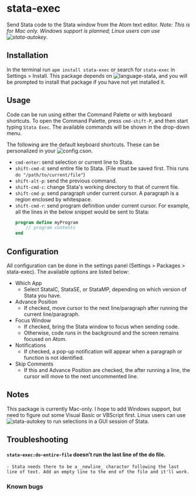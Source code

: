 # stata-exec

Send Stata code to the Stata window from the Atom text editor. _Note: This is for Mac only. Windows support is planned; Linux users can use ![stata-autokey](https://github.com/kylebarron/stata-autokey)._

## Installation

In the terminal run `apm install stata-exec` or search for `stata-exec` in Settings > Install. This package depends on ![`language-stata`](https://atom.io/packages/language-stata), and you will be prompted to install that package if you have not yet installed it.

## Usage

Code can be run using either the Command Palette or with keyboard shortcuts. To open the Command Palette, press `cmd-shift-P`, and then start typing `Stata Exec`. The available commands will be shown in the drop-down menu.

The following are the default keyboard shortcuts. These can be personalized in your ![`config.cson`](http://flight-manual.atom.io/behind-atom/sections/keymaps-in-depth/).
- `cmd-enter`: send selection or current line to Stata.
- `shift-cmd-d`: send entire file to Stata. (File must be saved first. This runs `do "/path/to/current/file"`)
- `shift-alt-p`: send the previous command.
- `shift-cmd-c`: change Stata's working directory to that of current file.
- `shift-cmd-p`: send paragraph under current cursor. A paragraph is a region enclosed by whitespace.
- `shift-cmd-r`: send program definition under current cursor. For example, all the lines in the below snippet would be sent to Stata:
    ```stata
    program define myProgram
        // program contents
    end
    ```

## Configuration

All configuration can be done in the settings panel (Settings > Packages > stata-exec). The available options are listed below:

- Which App
  - Select StataIC, StataSE, or StataMP, depending on which version of Stata you have.
- Advance Position
  - If checked, move cursor to the next line/paragraph after running the current line/paragraph.
- Focus Window
  - If checked, bring the Stata window to focus when sending code.
  - Otherwise, code runs in the background and the screen remains focused on Atom.
- Notifications
  - If checked, a pop-up notification will appear when a paragraph or function is not identified.
- Skip Comments
  - If this and Advance Position are checked, the after running a line, the cursor will move to the next uncommented line.

## Notes

This package is currently Mac-only. I hope to add Windows support, but need to figure out some Visual Basic or VBScript first. Linux users can use ![stata-autokey](https://github.com/kylebarron/stata-autokey) to run selections in a GUI session of Stata.

## Troubleshooting

#### `stata-exec:do-entire-file` doesn't run the last line of the do file.
    - Stata needs there to be a _newline_ character following the last line of text. Add an empty line to the end of the file and it'll work.

### Known bugs

